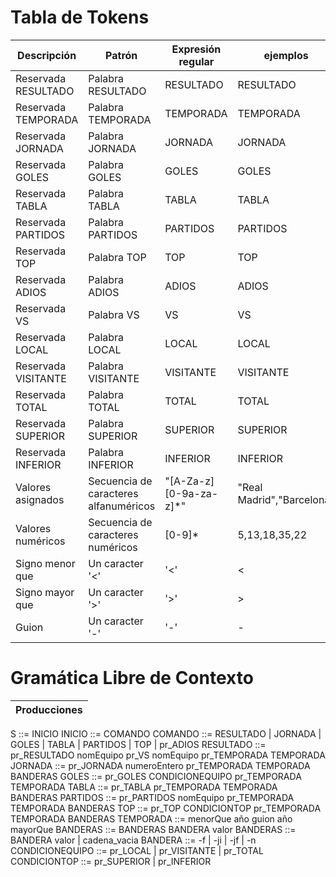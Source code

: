 # Tabla de Tokens

| Descripción                               | Patrón                                          | Expresión regular      | ejemplos                      |
| ----------------------------------------- | ----------------------------------------------- | ---------------------- | ----------------------------- |
| Reservada RESULTADO                       | Palabra RESULTADO                               | RESULTADO              | RESULTADO                     |
| Reservada TEMPORADA                       | Palabra TEMPORADA                               | TEMPORADA              | TEMPORADA                     |
| Reservada JORNADA                         | Palabra JORNADA                                 | JORNADA                | JORNADA                       |
| Reservada GOLES                           | Palabra GOLES                                   | GOLES                  | GOLES                         |
| Reservada TABLA                           | Palabra TABLA                                   | TABLA                  | TABLA                         |
| Reservada PARTIDOS                        | Palabra PARTIDOS                                | PARTIDOS               | PARTIDOS                      |
| Reservada TOP                             | Palabra TOP                                     | TOP                    | TOP                           |
| Reservada ADIOS                           | Palabra ADIOS                                   | ADIOS                  | ADIOS                         |
| Reservada VS                              | Palabra VS                                      | VS                     | VS                            |
| Reservada LOCAL                           | Palabra LOCAL                                   | LOCAL                  | LOCAL                         |
| Reservada VISITANTE                       | Palabra VISITANTE                               | VISITANTE              | VISITANTE                     |
| Reservada TOTAL                           | Palabra TOTAL                                   | TOTAL                  | TOTAL                         |
| Reservada SUPERIOR                        | Palabra SUPERIOR                                | SUPERIOR               | SUPERIOR                      |
| Reservada INFERIOR                        | Palabra INFERIOR                                | INFERIOR               | INFERIOR                      |
| Valores asignados                         | Secuencia de caracteres alfanuméricos           | "[A-Za-z][0-9a-za-z]\*"| "Real Madrid","Barcelona"     |
| Valores numéricos                         | Secuencia de caracteres numéricos               | [0-9]\*                | 5,13,18,35,22                 |
| Signo menor que                           | Un caracter '<'                                 | '<'                    | <                             |
| Signo mayor que                           | Un caracter '>'                                 | '>'                    | >                             |
| Guion                                     | Un caracter '-'                                 | '-'                    | -                             |

# Gramática Libre de Contexto
| Producciones                              |
| ----------------------------------------- |
S ::= INICIO
INICIO ::= COMANDO
COMANDO ::= RESULTADO \| JORNADA \| GOLES \| TABLA \| PARTIDOS \| TOP \| pr_ADIOS
RESULTADO ::= pr_RESULTADO nomEquipo pr_VS nomEquipo pr_TEMPORADA TEMPORADA
JORNADA ::= pr_JORNADA numeroEntero pr_TEMPORADA TEMPORADA BANDERAS
GOLES ::= pr_GOLES CONDICIONEQUIPO pr_TEMPORADA TEMPORADA
TABLA ::= pr_TABLA pr_TEMPORADA TEMPORADA BANDERAS
PARTIDOS ::= pr_PARTIDOS nomEquipo pr_TEMPORADA TEMPORADA BANDERAS
TOP ::= pr_TOP CONDICIONTOP pr_TEMPORADA TEMPORADA BANDERAS
TEMPORADA ::= menorQue año guion año mayorQue
BANDERAS ::= BANDERAS BANDERA valor
BANDERAS ::= BANDERA valor \| cadena_vacia
BANDERA ::= -f \| -ji \| -jf \| -n
CONDICIONEQUIPO ::= pr_LOCAL \| pr_VISITANTE | pr_TOTAL
CONDICIONTOP ::= pr_SUPERIOR \| pr_INFERIOR